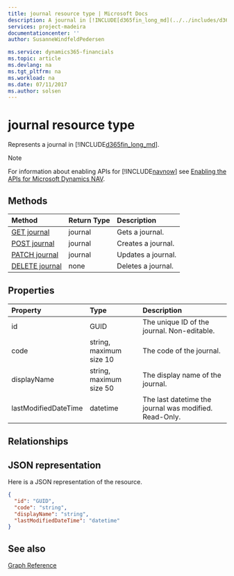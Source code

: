 ```yaml
---
title: journal resource type | Microsoft Docs
description: A journal in [!INCLUDE[d365fin_long_md](../../includes/d365fin_long_md.md)].
services: project-madeira
documentationcenter: ''
author: SusanneWindfeldPedersen

ms.service: dynamics365-financials
ms.topic: article
ms.devlang: na
ms.tgt_pltfrm: na
ms.workload: na
ms.date: 07/11/2017
ms.author: solsen
---
```


# journal resource type
Represents a journal in [!INCLUDE[d365fin_long_md](../../includes/d365fin_long_md.md)].

> [!NOTE]  
> For information about enabling APIs for [!INCLUDE[navnow](../includes/navnow_md.md)] see [Enabling the APIs for Microsoft Dynamics NAV](../../enabling-apis-for-dynamics-nav.md).

## Methods

| Method                                            |Return Type|Description    |
|:--------------------------------------------------|:----------|:--------------|
|[GET journal](../api/dynamics_journal_get.md)      |journal    |Gets a journal.   |
|[POST journal](../api/dynamics_create_journal.md)  |journal    |Creates a journal.|
|[PATCH journal](../api/dynamics_journal_update.md) |journal    |Updates a journal.|
|[DELETE journal](../api/dynamics_journal_delete.md)|none       |Deletes a journal.|

## Properties
| Property	         | Type	                 |Description                                           |
|:-------------------|:----------------------|:-----------------------------------------------------|
|id                  |GUID                   |The unique ID of the journal. Non-editable.           |
|code                |string, maximum size 10| The code of the journal.                             |
|displayName         |string, maximum size 50| The display name of the journal.                     |
|lastModifiedDateTime|datetime               |The last datetime the journal was modified. Read-Only.|

## Relationships

## JSON representation

Here is a JSON representation of the resource.


```json
{
  "id": "GUID",
  "code": "string",
  "displayName": "string",
  "lastModifiedDateTime": "datetime"
}
```

## See also
[Graph Reference](../api/dynamics_graph_reference.md)  

